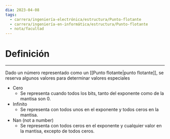 ```yaml
---
dia: 2023-04-08
tags:
  - carrera/ingeniería-electrónica/estructura/Punto-flotante
  - carrera/ingeniería-en-informática/estructura/Punto-flotante
  - nota/facultad
---
```

# Definición
---
Dado un número representado como un [[Punto flotante|punto flotante]], se reserva algunos valores para determinar valores especiales

* Cero
	* Se representa cuando todos los bits, tanto del exponente como de la mantisa son $0$.
* Infinito
	* Se representa con todos unos en el exponente y todos ceros en la mantisa.
* Nan (not a number) 
	* Se representa con todos ceros en el exponente y cualquier valor en la mantisa, excepto de todos ceros.
